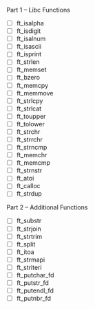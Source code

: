 Part 1 – Libc Functions

- [ ] ft_isalpha
- [ ] ft_isdigit
- [ ] ft_isalnum
- [ ] ft_isascii
- [ ] ft_isprint
- [ ] ft_strlen
- [ ] ft_memset
- [ ] ft_bzero
- [ ] ft_memcpy
- [ ] ft_memmove
- [ ] ft_strlcpy
- [ ] ft_strlcat
- [ ] ft_toupper
- [ ] ft_tolower
- [ ] ft_strchr
- [ ] ft_strrchr
- [ ] ft_strncmp
- [ ] ft_memchr
- [ ] ft_memcmp
- [ ] ft_strnstr
- [ ] ft_atoi
- [ ] ft_calloc
- [ ] ft_strdup

Part 2 – Additional Functions

- [ ] ft_substr
- [ ] ft_strjoin
- [ ] ft_strtrim
- [ ] ft_split
- [ ] ft_itoa
- [ ] ft_strmapi
- [ ] ft_striteri
- [ ] ft_putchar_fd
- [ ] ft_putstr_fd
- [ ] ft_putendl_fd
- [ ] ft_putnbr_fd
